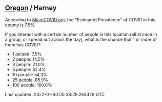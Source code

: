
## [Oregon](/united-states/oregon) / Harney

According to [MicroCOVID.org](http://microcovid.org),
the "Estimated Prevalence" of COVID in this county is 7.5%

If you interact with a certain number of people in this location
(all at once in a group, or spread out across the day), what is the chance that
1 or more of them has COVID?

- 1 person: 7.5%
- 2 people: 14.5%
- 3 people: 21.0%
- 5 people: 32.4%
- 10 people: 54.3%
- 25 people: 85.9%
- 100 people: 100.0%

Last updated: 2022-01-30 00:38:29.283328 UTC
